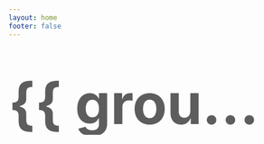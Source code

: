 ```yaml
---
layout: home
footer: false
---
```


<script setup lang="ts">
import { ref, onMounted, computed, onBeforeUnmount } from 'vue';
import { generateGrid } from "#theme/utils/generateGrid";
import { columnCount, updateColumns } from "#theme/utils/dynamicColumns";
import { globalConfig } from "#config";

const playlist = ref<any[]>([]);

// 默认图片
const defaultImg = "https://pic2.zhimg.com/50/v2-cc1a32fcb444fc9d5e23f2ee078dc6e1_720w.jpg?source=1940ef5c";

onMounted(async () => {
  try {
    const response = await fetch(`https://meting.qjqq.cn/?type=playlist&id=${globalConfig.musicList}`);
    const data = await response.json();
    playlist.value = data;
    console.log('歌单数据:', playlist.value);
  } catch (error) {
    console.error('获取歌单失败:', error);
  }
  
  // 初始化列数并监听窗口变化
  updateColumns();
  window.addEventListener("resize", updateColumns);
});

onBeforeUnmount(() => {
  window.removeEventListener("resize", updateColumns);
});

function shuffle(array: any[]) {
  return array
    .map((item) => ({ item, sort: Math.random() }))
    .sort((a, b) => a.sort - b.sort)
    .map(({ item }) => item);
}

// 按歌手分组并使用 generateGrid 进行布局
const groupedByArtist = computed(() => {
  // 创建一个处理后的数据数组，每个条目包含歌手名和对应的歌曲
  const processedItems: Array<{artist: string, song: any}> = [];
  
  playlist.value.forEach(song => {
    if (song.artist && song.artist.includes('/')) {
      // 拆分斜杠分隔的歌手名
      const artists = song.artist.split('/').map(artist => artist.trim());
      artists.forEach(artist => {
        processedItems.push({ artist, song });
      });
    } else {
      // 处理单个歌手的情况
      const artist = song.artist || "未知歌手";
      processedItems.push({ artist, song });
    }
  });

  // 使用 generateGrid 按歌手名分组
  return shuffle(generateGrid(
    processedItems, 
    undefined, 
    (item) => item.artist, 
    columnCount.value
  ));
});
</script>
<div class="allSongs">
  <ClientOnly>
    <div v-for="group in groupedByArtist" :key="group.key" style="margin-bottom: 32px;">
      <h1 class="artist">{{ group.key }}</h1>
      <div class="songs-grid">
        <div
          v-for="(col, colIndex) in group.columns"
          :key="colIndex"
          class="column"
        >
          <div v-for="item in col" :key="item.song.url" class="song-card">
            <FriendCard
              :title="item.song.name"
              :link="item.song.url"
              type="square"
              :desc="item.song.artist"
              :img="item.song.pic || defaultImg"
            />
          </div>
        </div>
      </div>
    </div>
  </ClientOnly>
</div>

<style scoped>
.songs-grid {
  display: flex;
  gap: var(--vp-gap);
}
.column {
  flex: 1;
  display: flex;
  flex-direction: column;
  gap: var(--vp-gap);
}
.artist {
  margin-top: 30px;
  line-height: 110px;
  font-size: 100px;
  position: relative;
  top: 30px;
  font-weight: bold;
  color: var(--vp-c-gutter);
  opacity: 0.7;
  z-index: -1;
  mask-image: linear-gradient(var(--vp-c-gutter) 20%, transparent);
  text-transform: var(--vp-title-uppercase);
  overflow: hidden;
  text-overflow: ellipsis;
  white-space: nowrap;
}
</style>